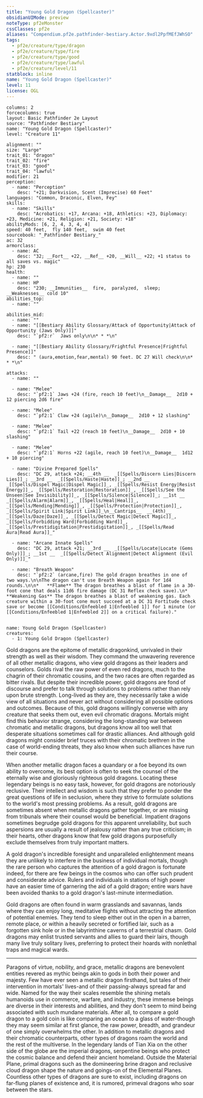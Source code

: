 ```yaml
---
title: "Young Gold Dragon (Spellcaster)"
obsidianUIMode: preview
noteType: pf2eMonster
cssClasses: pf2e
aliases: "Compendium.pf2e.pathfinder-bestiary.Actor.9xdl2PpfMEfJWhSO" 
tags:
  - pf2e/creature/type/dragon
  - pf2e/creature/type/fire
  - pf2e/creature/type/good
  - pf2e/creature/type/lawful
  - pf2e/creature/level/11
statblock: inline
name: "Young Gold Dragon (Spellcaster)"
level: 11
license: OGL
---
```


```statblock
columns: 2
forcecolumns: true
layout: Basic Pathfinder 2e Layout
source: "Pathfinder Bestiary"
name: "Young Gold Dragon (Spellcaster)"
level: "Creature 11"

alignment: ""
size: "Large"
trait_01: "dragon"
trait_02: "fire"
trait_03: "good"
trait_04: "lawful"
modifier: 21
perception:
  - name: "Perception"
    desc: "+21; Darkvision, Scent (Imprecise) 60 Feet"
languages: "Common, Draconic, Elven, Fey"
skills:
  - name: "Skills"
    desc: "Acrobatics: +17, Arcana: +18, Athletics: +23, Diplomacy: +23, Medicine: +21, Religion: +21, Society: +18"
abilityMods: [6, 2, 4, 3, 4, 4]
speed: 40 feet,  fly 140 feet,  swim 40 feet
sourcebook: "_Pathfinder Bestiary_"
ac: 32
armorclass:
  - name: AC
    desc: "32; __Fort__ +22, __Ref__ +20, __Will__ +22; +1 status to all saves vs. magic"
hp: 230
health:
  - name: ""
  - name: HP
    desc: "230; __Immunities__  fire,  paralyzed,  sleep; __Weaknesses__ cold 10"
abilities_top:
  - name: ""

abilities_mid:
  - name: ""
  - name: "[[Bestiary Ability Glossary/Attack of Opportunity|Attack of Opportunity (Jaws Only)]]"
    desc: "`pf2:r`  Jaws only\n\n* * *\n"

  - name: "[[Bestiary Ability Glossary/Frightful Presence|Frightful Presence]]"
    desc: " (aura,emotion,fear,mental) 90 feet. DC 27 Will check\n\n* * *\n"

attacks:
  - name: ""

  - name: "Melee"
    desc: "`pf2:1` Jaws +24 (fire, reach 10 feet)\n__Damage__  2d10 + 12 piercing 2d6 fire"

  - name: "Melee"
    desc: "`pf2:1` Claw +24 (agile)\n__Damage__  2d10 + 12 slashing"

  - name: "Melee"
    desc: "`pf2:1` Tail +22 (reach 10 feet)\n__Damage__  2d10 + 10 slashing"

  - name: "Melee"
    desc: "`pf2:1` Horns +22 (agile, reach 10 feet)\n__Damage__  1d12 + 10 piercing"

  - name: "Divine Prepared Spells"
    desc: "DC 29, attack +24; __4th __  _[[Spells/Discern Lies|Discern Lies]]_; __3rd __  _[[Spells/Haste|Haste]]_; __2nd __  _[[Spells/Dispel Magic|Dispel Magic]]_, _[[Spells/Resist Energy|Resist Energy]]_, _[[Spells/Restoration|Restoration]]_, _[[Spells/See the Unseen|See Invisibility]]_, _[[Spells/Silence|Silence]]_; __1st __  _[[Spells/Alarm|Alarm]]_, _[[Spells/Heal|Heal]]_, _[[Spells/Mending|Mending]]_, _[[Spells/Protection|Protection]]_, _[[Spells/Spirit Link|Spirit Link]]_\n__Cantrips__  __(4th)__ _[[Spells/Daze|Daze]]_, _[[Spells/Detect Magic|Detect Magic]]_, _[[Spells/Forbidding Ward|Forbidding Ward]]_, _[[Spells/Prestidigitation|Prestidigitation]]_, _[[Spells/Read Aura|Read Aura]]_"

  - name: "Arcane Innate Spells"
    desc: "DC 29, attack +21; __3rd __  _[[Spells/Locate|Locate (Gems Only)]]_; __1st __  _[[Spells/Detect Alignment|Detect Alignment (Evil Only)]]_"

  - name: "Breath Weapon"
    desc: "`pf2:2` (arcane,fire) The gold dragon breathes in one of two ways.\n\nThe dragon can't use Breath Weapon again for 1d4 rounds.\n\n*   **Flame** The dragon breathes a blast of flame in a 30-foot cone that deals 11d6 fire damage (DC 31 Reflex check save).\n*   **Weakening Gas** The dragon breathes a blast of weakening gas. Each creature within a 30-foot cone must succeed at a DC 31 Fortitude check save or become [[Conditions/Enfeebled 1|Enfeebled 1]] for 1 minute (or [[Conditions/Enfeebled 1|Enfeebled 2]] on a critical failure)."
 
```

```encounter-table
name: Young Gold Dragon (Spellcaster)
creatures:
  - 1: Young Gold Dragon (Spellcaster)
```



Gold dragons are the epitome of metallic dragonkind, unrivaled in their strength as well as their wisdom. They command the unwavering reverence of all other metallic dragons, who view gold dragons as their leaders and counselors. Golds rival the raw power of even red dragons, much to the chagrin of their chromatic cousins, and the two races are often regarded as bitter rivals. But despite their incredible power, gold dragons are fond of discourse and prefer to talk through solutions to problems rather than rely upon brute strength. Long-lived as they are, they necessarily take a wide view of all situations and never act without considering all possible options and outcomes. Because of this, gold dragons willingly converse with any creature that seeks them out, even evil chromatic dragons. Mortals might find this behavior strange, considering the long-standing war between chromatic and metallic dragons, but dragons know all too well that desperate situations sometimes call for drastic alliances. And although gold dragons might consider brief truces with their chromatic brethren in the case of world-ending threats, they also know when such alliances have run their course.

When another metallic dragon faces a quandary or a foe beyond its own ability to overcome, its best option is often to seek the counsel of the eternally wise and gloriously righteous gold dragons. Locating these legendary beings is no easy task, however, for gold dragons are notoriously reclusive. Their intellect and wisdom is such that they prefer to ponder the great questions of life in seclusion, where they strive to formulate solutions to the world's most pressing problems. As a result, gold dragons are sometimes absent when metallic dragons gather together, or are missing from tribunals where their counsel would be beneficial. Impatient dragons sometimes begrudge gold dragons for this apparent unreliability, but such aspersions are usually a result of jealousy rather than any true criticism; in their hearts, other dragons know that few gold dragons purposefully exclude themselves from truly important matters.

A gold dragon's incredible foresight and unparalleled enlightenment means they are unlikely to interfere in the business of individual mortals, though the rare person who captures the attention of a gold dragon is fortunate indeed, for there are few beings in the cosmos who can offer such prudent and considerate advice. Rulers and individuals in stations of high power have an easier time of garnering the aid of a gold dragon; entire wars have been avoided thanks to a gold dragon's last-minute intermediation.

Gold dragons are often found in warm grasslands and savannas, lands where they can enjoy long, meditative flights without attracting the attention of potential enemies. They tend to sleep either out in the open in a barren, remote place, or within a heavily secreted or fortified lair, such as a forgotten sink hole or in the labyrinthine caverns of a terrestrial chasm. Gold dragons may enlist trusted servants and allies to guard their lairs, though many live truly solitary lives, preferring to protect their hoards with nonlethal traps and magical wards.

* * *

Paragons of virtue, nobility, and grace, metallic dragons are benevolent entities revered as mythic beings akin to gods in both their power and majesty. Few have ever seen a metallic dragon firsthand, but tales of their intervention in mortals' lives-and of their passing-always spread far and wide. Named for the way their scales resemble the shining metals humanoids use in commerce, warfare, and industry, these immense beings are diverse in their interests and abilities, and they don't seem to mind being associated with such mundane materials. After all, to compare a gold dragon to a gold coin is like comparing an ocean to a glass of water-though they may seem similar at first glance, the raw power, breadth, and grandeur of one simply overwhelms the other. In addition to metallic dragons and their chromatic counterparts, other types of dragons roam the world and the rest of the multiverse. In the legendary lands of Tian Xia on the other side of the globe are the imperial dragons, serpentine beings who protect the cosmic balance and defend their ancient homeland. Outside the Material Plane, primal dragons such as the domineering brine dragon and reclusive cloud dragon shape the nature and goings-on of the Elemental Planes. Countless other types of dragons are sure to exist, including dragons on far-flung planes of existence and, it is rumored, primeval dragons who soar between the stars.
